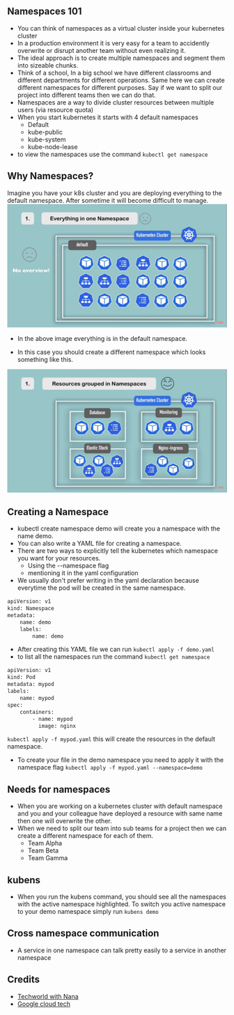 ## Namespaces 101

- You can think of namespaces as a virtual cluster inside your kubernetes cluster
- In a production environment it is very easy for a team to accidently overwrite or disrupt another team without even realizing it.
- The ideal approach is to create multiple namespaces and segment them into sizeable chunks.
- Think of a school, In a big school we have different classrooms and different departments for different operations. Same here we can create different namespaces for different purposes. Say if we want to split our project into different teams then we can do that.
- Namespaces are a way to divide cluster resources between multiple users (via resource quota)
- When you start kubernetes it starts with 4 default namespaces
    - Default
    - kube-public
    - kube-system
    - kube-node-lease
- to view the namespaces use the command `kubectl get namespace`
## Why Namespaces?

Imagine you have your k8s cluster and you are deploying everything to the default namespace. After sometime it will become difficult to manage. 
![Everything in one namespace](../../codeimages/kube-images/namespace.jpg)
- In the above image everything is in the default namespace. 

- In this case you should create a different namespace which looks something like this. 

![Different namespaces](../../codeimages/kube-images/namespace2.jpg)


## Creating a Namespace

- kubectl create namespace demo will create you a namespace with the name demo.
- You can also write a YAML file for creating a namespace.
- There are two ways to explicitly tell the kubernetes which namespace you want for your resources.
  - Using the --namespace flag
  - mentioning it in the yaml configuration
- We usually don't prefer writing in the yaml declaration because everytime the pod will be created in the same namespace. 


```
apiVersion: v1
kind: Namespace
metadata:
    name: demo
    labels:
        name: demo
```
- After creating this YAML file we can run `kubectl apply -f demo.yaml`
- to list all the namespaces run the command `kubectl get namespace`

```
apiVersion: v1
kind: Pod
metadata: mypod
labels:
    name: mypod
spec:
    containers:
        - name: mypod
          image: nginx
```
`kubectl apply -f mypod.yaml` this will create the resources in the default namespace. 
- To create your file in the demo namespace you need to apply it with the namespace flag `kubectl apply -f mypod.yaml --namespace=demo`




## Needs for namespaces

- When you are working on a kubernetes cluster with default namespace and you and your colleague have deployed a resource with same name then one will overwrite the other.
- When we need to split our team into sub teams for a project then we can create a different namespace for each of them.
  - Team Alpha
  - Team Beta
  - Team Gamma



## kubens
- When you run the kubens command, you should see all the namespaces with the active namespace highlighted. To switch you active namespace to your demo namespace simply run `kubens demo`

## Cross namespace communication 
- A service in one namespace can talk pretty easily to a service in another namespace 

## Credits
- [Techworld with Nana](https://youtu.be/K3jNo4z5Jx8)
- [Google cloud tech](https://youtu.be/xpnZX3if9Tc)